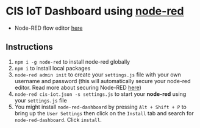 # CIS IoT Dashboard using [node-red](https://nodered.org/)

- Node-RED flow editor [here](https://nodered.khoiuna.info/)

## Instructions
1. `npm i -g node-red` to install node-red globally
2. `npm i` to install local packages
3. `node-red admin init` to create your `settings.js` file with your own username and password (this will automatically secure your node-red editor. Read more about securing Node-RED [here](https://nodered.org/docs/user-guide/runtime/securing-node-red#generating-the-password-hash))
4. `node-red cis-iot.json -s settings.js` to start your **node-red** using your `settings.js` file
5. You might install `node-red-dashboard` by pressing `Alt + Shift + P` to bring up the `User Settings` then click on the `Install` tab and search for `node-red-dashboard`. Click `install`.

